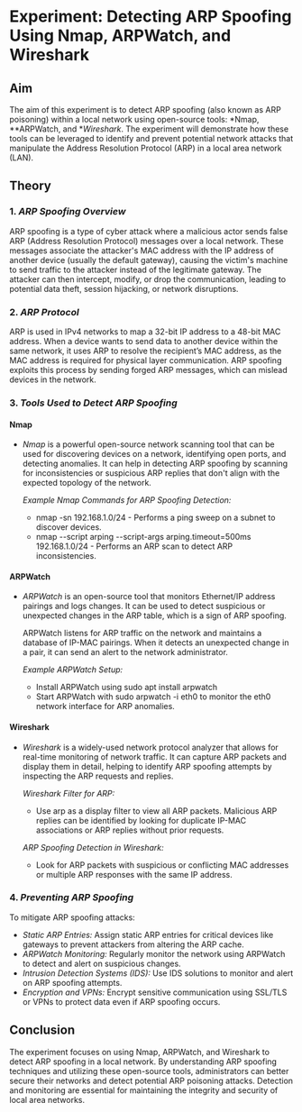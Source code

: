 # Experiment: Detecting ARP Spoofing Using Nmap, ARPWatch, and Wireshark

## Aim

The aim of this experiment is to detect ARP spoofing (also known as ARP poisoning) within a local network using open-source tools: *Nmap, **ARPWatch, and **Wireshark*. The experiment will demonstrate how these tools can be leveraged to identify and prevent potential network attacks that manipulate the Address Resolution Protocol (ARP) in a local area network (LAN).

## Theory

### 1. *ARP Spoofing Overview*
   
ARP spoofing is a type of cyber attack where a malicious actor sends false ARP (Address Resolution Protocol) messages over a local network. These messages associate the attacker's MAC address with the IP address of another device (usually the default gateway), causing the victim's machine to send traffic to the attacker instead of the legitimate gateway. The attacker can then intercept, modify, or drop the communication, leading to potential data theft, session hijacking, or network disruptions.

### 2. *ARP Protocol*

ARP is used in IPv4 networks to map a 32-bit IP address to a 48-bit MAC address. When a device wants to send data to another device within the same network, it uses ARP to resolve the recipient’s MAC address, as the MAC address is required for physical layer communication. ARP spoofing exploits this process by sending forged ARP messages, which can mislead devices in the network.

### 3. *Tools Used to Detect ARP Spoofing*

#### Nmap
- *Nmap* is a powerful open-source network scanning tool that can be used for discovering devices on a network, identifying open ports, and detecting anomalies. It can help in detecting ARP spoofing by scanning for inconsistencies or suspicious ARP replies that don't align with the expected topology of the network.
  
  *Example Nmap Commands for ARP Spoofing Detection:*
  - nmap -sn 192.168.1.0/24 - Performs a ping sweep on a subnet to discover devices.
  - nmap --script arping --script-args arping.timeout=500ms 192.168.1.0/24 - Performs an ARP scan to detect ARP inconsistencies.

#### ARPWatch
- *ARPWatch* is an open-source tool that monitors Ethernet/IP address pairings and logs changes. It can be used to detect suspicious or unexpected changes in the ARP table, which is a sign of ARP spoofing.
  
  ARPWatch listens for ARP traffic on the network and maintains a database of IP-MAC pairings. When it detects an unexpected change in a pair, it can send an alert to the network administrator.

  *Example ARPWatch Setup:*
  - Install ARPWatch using sudo apt install arpwatch
  - Start ARPWatch with sudo arpwatch -i eth0 to monitor the eth0 network interface for ARP anomalies.

#### Wireshark
- *Wireshark* is a widely-used network protocol analyzer that allows for real-time monitoring of network traffic. It can capture ARP packets and display them in detail, helping to identify ARP spoofing attempts by inspecting the ARP requests and replies.

  *Wireshark Filter for ARP:*
  - Use arp as a display filter to view all ARP packets. Malicious ARP replies can be identified by looking for duplicate IP-MAC associations or ARP replies without prior requests.

  *ARP Spoofing Detection in Wireshark:*
  - Look for ARP packets with suspicious or conflicting MAC addresses or multiple ARP responses with the same IP address.

### 4. *Preventing ARP Spoofing*
   
To mitigate ARP spoofing attacks:
- *Static ARP Entries:* Assign static ARP entries for critical devices like gateways to prevent attackers from altering the ARP cache.
- *ARPWatch Monitoring:* Regularly monitor the network using ARPWatch to detect and alert on suspicious changes.
- *Intrusion Detection Systems (IDS):* Use IDS solutions to monitor and alert on ARP spoofing attempts.
- *Encryption and VPNs:* Encrypt sensitive communication using SSL/TLS or VPNs to protect data even if ARP spoofing occurs.

## Conclusion

The experiment focuses on using Nmap, ARPWatch, and Wireshark to detect ARP spoofing in a local network. By understanding ARP spoofing techniques and utilizing these open-source tools, administrators can better secure their networks and detect potential ARP poisoning attacks. Detection and monitoring are essential for maintaining the integrity and security of local area networks.
